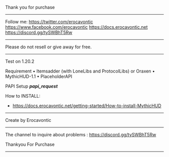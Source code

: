 Thank you for purchase
_______________________________________

Follow me:
https://twitter.com/erocavontic
https://www.facebook.com/erocavontic
https://docs.erocavontic.net
https://discord.gg/tySWBhT5Rw
_______________________________________

Please do not resell or give away for free.
_______________________________________

Test on 1.20.2

Requirement
  • Itemsadder (with LoneLibs and ProtocolLibs) or Oraxen
  • MythicHUD-1.1
  • PlaceholderAPI
  
PAPI Setup
***papi_request***

How to INSTALL: 
- https://docs.erocavontic.net/getting-started/How-to-install-MythicHUD

_______________________________________

Create by Erocavontic

_______________________________________

The channel to inquire about problems : https://discord.gg/tySWBhT5Rw

Thankyou For Purchase
_______________________________________
